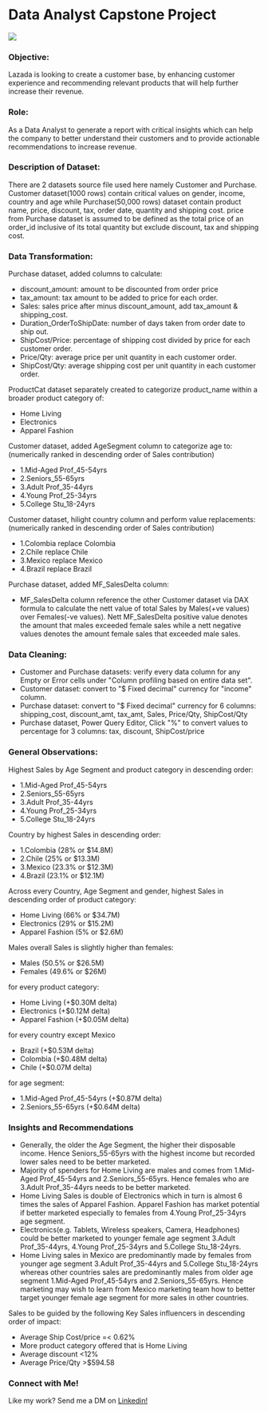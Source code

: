 # Data Analyst Capstone Project

![](https://i.imgur.com/0IXxrQ5.png)

### Objective:    
Lazada is looking to create a customer base, by enhancing customer experience and recommending relevant products that will help further increase their revenue.  
  
  
### Role:    
As a Data Analyst to generate a report with critical insights which can help the company to better understand their customers and to provide actionable recommendations to increase revenue.

### Description of Dataset:   
There are 2 datasets source file used here namely Customer and Purchase.  Customer dataset(1000 rows) contain critical values on gender, income, country and age while Purchase(50,000 rows) dataset contain product name, price, discount, tax, order date, quantity and shipping cost. price from Purchase dataset is assumed to be defined as the total price of an order_id inclusive of its total quantity but exclude discount, tax and shipping cost.

### Data Transformation:      
Purchase dataset, added columns to calculate:  
* discount_amount: amount to be discounted from order price  
* tax_amount: tax amount to be added to price for each order.  
* Sales: sales price after minus discount_amount, add tax_amount & shipping_cost.  
* Duration_OrderToShipDate: number of days taken from order date to ship out.   
* ShipCost/Price: percentage of shipping cost divided by price for each customer order.  
* Price/Qty: average price per unit quantity in each customer order.  
* ShipCost/Qty: average shipping cost per unit quantity in each customer order.  

ProductCat dataset separately created to categorize product_name within a broader product category of:   
* Home Living  
* Electronics  
* Apparel Fashion  

Customer dataset, added AgeSegment column to categorize age to:  
(numerically ranked in descending order of Sales contribution)
* 1.Mid-Aged Prof_45-54yrs  
* 2.Seniors_55-65yrs  
* 3.Adult Prof_35-44yrs  
* 4.Young Prof_25-34yrs  
* 5.College Stu_18-24yrs


Customer dataset, hilight country column and perform value replacements:  
(numerically ranked in descending order of Sales contribution)	  
* 1.Colombia replace Colombia  
* 2.Chile replace Chile  
* 3.Mexico replace Mexico  
* 4.Brazil replace Brazil  

Purchase dataset, added MF_SalesDelta column:  
* MF_SalesDelta column reference the other Customer dataset via DAX formula to calculate the nett value of total Sales by Males(+ve values) over Females(-ve values).  Nett MF_SalesDelta positive value denotes the amount that males exceeded female sales while a nett negative values denotes the amount female sales that exceeded male sales.  

### Data Cleaning:     
* Customer and Purchase datasets: verify every data column for any Empty or Error cells under "Column profiling based on entire data set".  
* Customer dataset: convert to "$ Fixed decimal" currency for "income" column.  
* Purchase dataset: convert to "$ Fixed decimal" currency for 6 columns: shipping_cost, discount_amt, tax_amt, Sales, Price/Qty, ShipCost/Qty    
* Purchase dataset, Power Query Editor, Click "%" to convert values to percentage for 3 columns: 
         tax, discount, ShipCost/price

### General Observations:  
Highest Sales by Age Segment and product category in descending order:  
* 1.Mid-Aged Prof_45-54yrs  	
* 2.Seniors_55-65yrs  
* 3.Adult Prof_35-44yrs  
* 4.Young Prof_25-34yrs  
* 5.College Stu_18-24yrs  
  
Country by highest Sales in descending order:  
* 1.Colombia (28% or $14.8M)  
* 2.Chile (25% or $13.3M)  
* 3.Mexico (23.3% or $12.3M)  
* 4.Brazil (23.1% or $12.1M)  

Across every Country, Age Segment and gender, highest Sales in descending order of product category:  
* Home Living (66% or $34.7M)  
* Electronics (29% or $15.2M)  
* Apparel Fashion (5% or $2.6M)  

Males overall Sales is slightly higher than females:  
* Males (50.5% or $26.5M)   
* Females (49.6% or $26M)   

for every product category:  
* Home Living (+$0.30M delta)  
* Electronics (+$0.12M delta)  
* Apparel Fashion (+$0.05M delta)  

for every country except Mexico
* Brazil (+$0.53M delta) 
* Colombia (+$0.48M delta)  
* Chile (+$0.07M delta)  

for age segment:  
* 1.Mid-Aged Prof_45-54yrs (+$0.87M delta)
* 2.Seniors_55-65yrs (+$0.64M delta)

### Insights and Recommendations
* Generally, the older the Age Segment, the higher their disposable income. Hence Seniors_55-65yrs with the highest income but recorded lower sales need to be better marketed.  
* Majority of spenders for Home Living are males and comes from 1.Mid-Aged Prof_45-54yrs and 2.Seniors_55-65yrs.  Hence females who are 3.Adult Prof_35-44yrs needs to be better marketed.  
* Home Living Sales is double of Electronics which in turn is almost 6 times the sales of Apparel Fashion.  Apparel Fashion has market potential if better marketed especially to females from 4.Young Prof_25-34yrs age segment.
* Electronics(e.g. Tablets, Wireless speakers, Camera, Headphones) could be better marketed to younger female age segment 3.Adult Prof_35-44yrs, 4.Young Prof_25-34yrs and 5.College Stu_18-24yrs.
* Home Living sales in Mexico are predominantly made by females from younger age segment 3.Adult Prof_35-44yrs and 5.College Stu_18-24yrs whereas other countries sales are predominantly males from older age segment 1.Mid-Aged Prof_45-54yrs and 2.Seniors_55-65yrs.  Hence marketing may wish to learn from Mexico marketing team how to better target younger female age segment for more sales in other countries.  

Sales to be guided by the following Key Sales influencers in descending order of impact:  
* Average Ship Cost/price =< 0.62%  
* More product category offered that is Home Living  
* Average discount <12%  
* Average Price/Qty >$594.58  
  
### Connect with Me!
Like my work? Send me a DM on [Linkedin!](https://www.linkedin.com/in/jamesleongns/)
